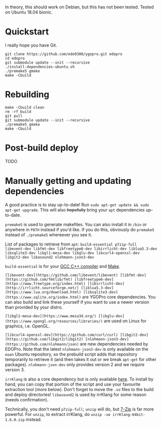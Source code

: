 In theory, this should work on Debian, but this has not been tested. Tested on Ubuntu 18.04 bionic.

# Quickstart
I really hope you have Git.
```
git clone https://github.com/edo9300/ygopro.git edopro
cd edopro
git submodule update --init --recursive
./install-dependencies-ubuntu.sh
./premake5 gmake
make -Cbuild
```

# Rebuilding
```
make -Cbuild clean
rm -rf build
git pull
git submodule update --init --recursive
./premake5 gmake
make -Cbuild
```

# Post-build deploy
TODO

# Manually getting and updating dependencies
A good practice is to stay up-to-date! Run `sudo apt-get update && sudo apt-get upgrade`. This will also ~~hopefully~~ bring your `apt` dependencies up-to-date.

`premake5` is used to generate makefiles. You can also install it in `/bin` or anywhere in `PATH` instead if you'd like. If you do this, obviously do `premake5` instead of `./premake5` whereever you see it.

List of packages to retrieve from `apt`: `build-essential p7zip-full libevent-dev libfmt-dev libfreetype6-dev libirrlicht-dev liblua5.3-dev libsqlite3-dev libgl1-mesa-dev libglu-dev libcurl4-openssl-dev libgit2-dev libasound2 nlohmann-json3-dev`

`build-essential` is for your [GCC C++ compiler](https://gcc.gnu.org/) and [Make](https://www.gnu.org/software/make/).

`[libevent-dev](https://github.com/libevent/libevent) [libfmt-dev](https://github.com/fmtlib/fmt) [libfreetype6-dev](https://www.freetype.org/index.html) [libirrlicht-dev](http://irrlicht.sourceforge.net/) [liblua5.3-dev](https://www.lua.org/download.html) [libsqlite3-dev](https://www.sqlite.org/index.html)` are YGOPro core dependencies. You can also build and link these yourself if you want to use a newer version than provided by your distro.

`[libgl1-mesa-dev](https://www.mesa3d.org/) [libglu-dev](https://www.opengl.org/resources/libraries/)` are used on Linux for graphics, i.e. OpenGL.

`[libcurl4-openssl-dev](https://github.com/curl/curl) [libgit2-dev](https://github.com/libgit2/libgit2) [nlohmann-json3-dev](https://github.com/nlohmann/json)` are new dependencies needed by EDOPro. Note that the latest `nlohmann-json3-dev` is only available on the `eoan` Ubuntu repository, so the prebuild script adds that repository temporarily to retrieve it (and then takes it out or we break `apt-get` for other packages). `nlohmann-json-dev` only provides version 2 and we require version 3.

`irrKlang` is also a core dependency but is only available [here](https://www.ambiera.com/irrklang/downloads.html). To install by hand, you can copy that portion of the script and use your favourite extraction tool (more below). Don't forget to move the `.so` files to the build and deploy directories! `libasound2` is used by irrKlang for some reason (needs confirmation).

Technically, you don't need `p7zip-full`; `unzip` will do, but [7-Zip](https://www.7-zip.org/) is far more powerful. For `unzip`, to extract irrKlang, do `unzip -uo irrKlang-64bit-1.6.0.zip` instead.
 

